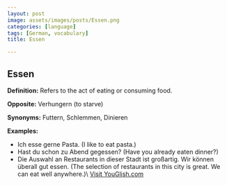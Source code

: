 ```yaml
---
layout: post
image: assets/images/posts/Essen.png
categories: [language]
tags: [German, vocabulary]
title: Essen

---
```


## Essen 

**Definition:** Refers to the act of eating or consuming food. 

**Opposite:** Verhungern (to starve) 

**Synonyms:** Futtern, Schlemmen, Dinieren 

**Examples:** 
- Ich esse gerne Pasta. (I like to eat pasta.)
- Hast du schon zu Abend gegessen? (Have you already eaten dinner?)
- Die Auswahl an Restaurants in dieser Stadt ist großartig. Wir können überall gut essen. (The selection of restaurants in this city is great. We can eat well anywhere.)\ <a id="yg-widget-0" class="youglish-widget" data-query="Essen" data-lang="german" data-components="8412" data-auto-start="0" data-bkg-color="theme_light" data-title="How%20to%20pronounce%20Essen%20in%20German"  rel="nofollow" href="https://youglish.com">Visit YouGlish.com</a><script async src="https://youglish.com/public/emb/widget.js" charset="utf-8"></script>